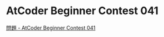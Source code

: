 AtCoder Beginner Contest 041
===

[問題 - AtCoder Beginner Contest 041](https://atcoder.jp/contests/abc041/tasks)
